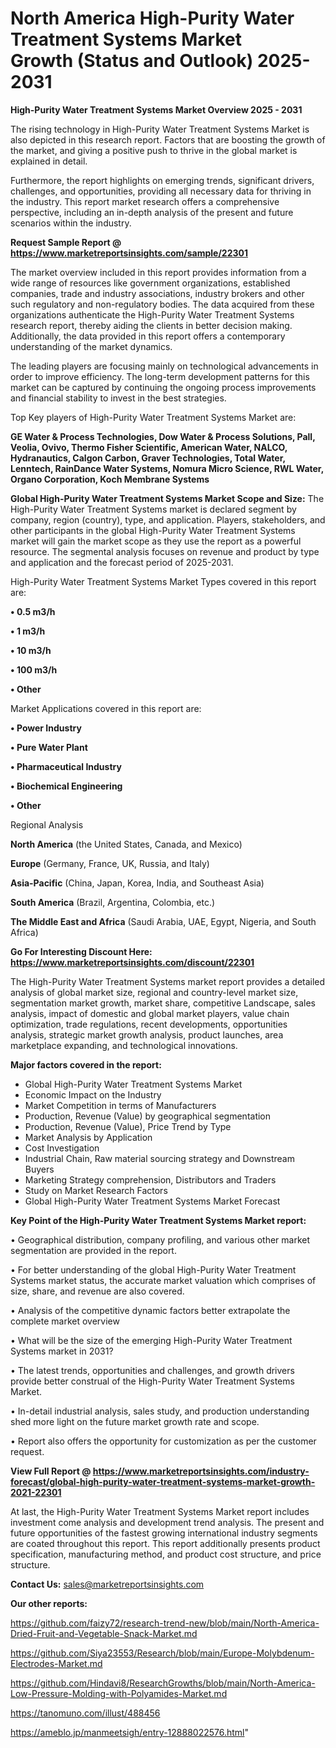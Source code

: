# North America High-Purity Water Treatment Systems Market Growth (Status and Outlook) 2025-2031

<Strong> High-Purity Water Treatment Systems Market Overview 2025 - 2031</strong>

The rising technology in High-Purity Water Treatment Systems Market is also depicted in this research report. Factors that are boosting the growth of the market, and giving a positive push to thrive in the global market is explained in detail.

Furthermore, the report highlights on emerging trends, significant drivers, challenges, and opportunities, providing all necessary data for thriving in the industry. This report market research offers a comprehensive perspective, including an in-depth analysis of the present and future scenarios within the industry.

<strong>Request Sample Report @ <a href=https://www.marketreportsinsights.com/sample/22301>https://www.marketreportsinsights.com/sample/22301</a></strong>

The market overview included in this report provides information from a wide range of resources like government organizations, established companies, trade and industry associations, industry brokers and other such regulatory and non-regulatory bodies. The data acquired from these organizations authenticate the High-Purity Water Treatment Systems research report, thereby aiding the clients in better decision making. Additionally, the data provided in this report offers a contemporary understanding of the market dynamics.

The leading players are focusing mainly on technological advancements in order to improve efficiency. The long-term development patterns for this market can be captured by continuing the ongoing process improvements and financial stability to invest in the best strategies.

Top Key players of High-Purity Water Treatment Systems Market are:

<strong>GE Water & Process Technologies, Dow Water & Process Solutions, Pall, Veolia, Ovivo, Thermo Fisher Scientific, American Water, NALCO, Hydranautics, Calgon Carbon, Graver Technologies, Total Water, Lenntech, RainDance Water Systems, Nomura Micro Science, RWL Water, Organo Corporation, Koch Membrane Systems</strong>

<strong><b>Global High-Purity Water Treatment Systems Market Scope and Size:</b></strong>
The High-Purity Water Treatment Systems market is declared segment by company, region (country), type, and application. Players, stakeholders, and other participants in the global High-Purity Water Treatment Systems market will gain the market scope as they use the report as a powerful resource. The segmental analysis focuses on revenue and product by type and application and the forecast period of 2025-2031.

High-Purity Water Treatment Systems Market Types covered in this report are:

<strong>• 0.5 m3/h

• 1 m3/h

• 10 m3/h

• 100 m3/h

• Other</strong>

Market Applications covered in this report are:

<strong>• Power Industry

• Pure Water Plant

• Pharmaceutical Industry

• Biochemical Engineering

• Other</strong> 

Regional Analysis

<strong>North America</strong> (the United States, Canada, and Mexico)

<strong>Europe</strong> (Germany, France, UK, Russia, and Italy)

<strong>Asia-Pacific</strong> (China, Japan, Korea, India, and Southeast Asia)

<strong>South America</strong> (Brazil, Argentina, Colombia, etc.)

<strong>The Middle East and Africa</strong> (Saudi Arabia, UAE, Egypt, Nigeria, and South Africa)

<strong>Go For Interesting Discount Here: <a href=https://www.marketreportsinsights.com/discount/22301>https://www.marketreportsinsights.com/discount/22301</a></strong>

The High-Purity Water Treatment Systems market report provides a detailed analysis of global market size, regional and country-level market size, segmentation market growth, market share, competitive Landscape, sales analysis, impact of domestic and global market players, value chain optimization, trade regulations, recent developments, opportunities analysis, strategic market growth analysis, product launches, area marketplace expanding, and technological innovations.

<strong><b>Major factors covered in the report:</b></strong>
<ul>
  <li>Global High-Purity Water Treatment Systems Market </li>
  <li>Economic Impact on the Industry</li>
  <li>Market Competition in terms of Manufacturers</li>
  <li>Production, Revenue (Value) by geographical segmentation</li>
  <li>Production, Revenue (Value), Price Trend by Type</li>
  <li>Market Analysis by Application</li>
  <li>Cost Investigation</li>
  <li>Industrial Chain, Raw material sourcing strategy and Downstream Buyers</li>
  <li>Marketing Strategy comprehension, Distributors and Traders</li>
  <li>Study on Market Research Factors</li>
  <li>Global High-Purity Water Treatment Systems Market Forecast</li>
</ul>

<strong><b>Key Point of the High-Purity Water Treatment Systems Market report:</b></strong>

• Geographical distribution, company profiling, and various other market segmentation are provided in the report.

• For better understanding of the global High-Purity Water Treatment Systems market status, the accurate market valuation which comprises of size, share, and revenue are also covered.

• Analysis of the competitive dynamic factors better extrapolate the complete market overview

• What will be the size of the emerging High-Purity Water Treatment Systems market in 2031?

• The latest trends, opportunities and challenges, and growth drivers provide better construal of the High-Purity Water Treatment Systems Market.

• In-detail industrial analysis, sales study, and production understanding shed more light on the future market growth rate and scope.

• Report also offers the opportunity for customization as per the customer request.

<strong><b>View Full Report @ <a href=https://www.marketreportsinsights.com/industry-forecast/global-high-purity-water-treatment-systems-market-growth-2021-22301>https://www.marketreportsinsights.com/industry-forecast/global-high-purity-water-treatment-systems-market-growth-2021-22301</a></b></strong>


At last, the High-Purity Water Treatment Systems Market report includes investment come analysis and development trend analysis. The present and future opportunities of the fastest growing international industry segments are coated throughout this report. This report additionally presents product specification, manufacturing method, and product cost structure, and price structure.

<strong>Contact Us:</strong>
sales@marketreportsinsights.com

<strong>Our other reports:</strong>

<a href=https://github.com/faizy72/research-trend-new/blob/main/North-America-Dried-Fruit-and-Vegetable-Snack-Market.md>https://github.com/faizy72/research-trend-new/blob/main/North-America-Dried-Fruit-and-Vegetable-Snack-Market.md</a>

<a href=https://github.com/Siya23553/Research/blob/main/Europe-Molybdenum-Electrodes-Market.md>https://github.com/Siya23553/Research/blob/main/Europe-Molybdenum-Electrodes-Market.md</a>

<a href=https://github.com/Hindavi8/ResearchGrowths/blob/main/North-America-Low-Pressure-Molding-with-Polyamides-Market.md>https://github.com/Hindavi8/ResearchGrowths/blob/main/North-America-Low-Pressure-Molding-with-Polyamides-Market.md</a>

<a href=https://tanomuno.com/illust/488456>https://tanomuno.com/illust/488456</a>

<a href=https://ameblo.jp/manmeetsigh/entry-12888022576.html>https://ameblo.jp/manmeetsigh/entry-12888022576.html</a>"
